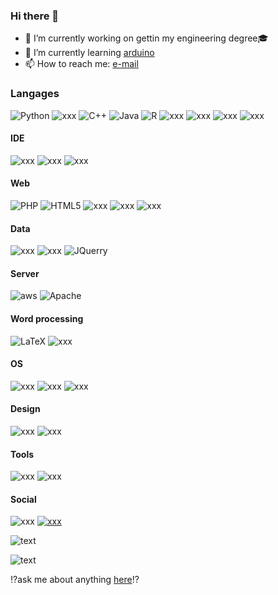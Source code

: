 ### Hi there 👋

- 🔭 I’m currently working on gettin my engineering degree🎓
- 🌱 I’m currently learning [arduino](https://openclassrooms.com/forum/sujet/mooc-arduino)
- 📫 How to reach me: [e-mail](maxence.rogerieux@isen-ouest.yncrea.fr)

<!---
Source : https://dev.to/envoy_/150-badges-for-github-pnk
& https://badgen.net
& https://letchap.github.io/2013/03/01/memo-markdown-en-francais/

Site web :
https://img.shields.io/badge/website-000000?style=for-the-badge&logo=About.me&logoColor=white

GitHub:
https://img.shields.io/badge/GitHub-100000?style=for-the-badge&logo=github&logoColor=white

Linkedin :
https://img.shields.io/badge/LinkedIn-0077B5?style=for-the-badge&logo=linkedin&logoColor=white

Linktree :
https://img.shields.io/badge/linktree-39E09B?style=for-the-badge&logo=linktree&logoColor=white

Stack Overflow :
https://img.shields.io/badge/Stack_Overflow-FE7A16?style=for-the-badge&logo=stack-overflow&logoColor=white

Socials

Twitch :
https://img.shields.io/badge/Twitch-9146FF?style=for-the-badge&logo=twitch&logoColor=white

Youtube :
https://img.shields.io/badge/YouTube-FF0000?style=for-the-badge&logo=youtube&logoColor=white

Instagram :
https://img.shields.io/badge/Instagram-E4405F?style=for-the-badge&logo=instagram&logoColor=white

Spotify :
https://img.shields.io/badge/Spotify-1ED760?&style=for-the-badge&logo=spotify&logoColor=white

LANGUAGES

Google Analytics :
https://img.shields.io/badge/Google%20Analytics-E37400?style=for-the-badge&logo=google%20analytics&logoColor=white

RSS :
https://img.shields.io/badge/RSS-FFA500?style=for-the-badge&logo=rss&logoColor=white

Python :
https://img.shields.io/badge/Python-3776AB?style=for-the-badge&logo=python&logoColor=white

HTML :
https://img.shields.io/badge/HTML-239120?style=for-the-badge&logo=html5&logoColor=white

CSS :
https://img.shields.io/badge/CSS-239120?&style=for-the-badge&logo=css3&logoColor=white

JS :
https://img.shields.io/badge/JavaScript-F7DF1E?style=for-the-badge&logo=javascript&logoColor=black

Node JS :
https://img.shields.io/badge/Node.js-43853D?style=for-the-badge&logo=node.js&logoColor=white

HTML5 :
https://img.shields.io/badge/HTML5-E34F26?style=for-the-badge&logo=html5&logoColor=white

CSS3 :
https://img.shields.io/badge/CSS3-1572B6?style=for-the-badge&logo=css3&logoColor=white

Python :
https://img.shields.io/badge/Python-14354C?style=for-the-badge&logo=python&logoColor=white

C :
https://img.shields.io/badge/C-00599C?style=for-the-badge&logo=c&logoColor=white

C++ :
https://img.shields.io/badge/C%2B%2B-00599C?style=for-the-badge&logo=c%2B%2B&logoColor=white

Java :
https://img.shields.io/badge/Java-ED8B00?style=for-the-badge&logo=openjdk&logoColor=white

Php :
https://img.shields.io/badge/PHP-777BB4?style=for-the-badge&logo=php&logoColor=white

Arduino :
https://img.shields.io/badge/Arduino-00979D?style=for-the-badge&logo=Arduino&logoColor=white

Raspberry Pi :
https://img.shields.io/badge/Raspberry%20Pi-A22846?style=for-the-badge&logo=Raspberry%20Pi&logoColor=white

R :
https://img.shields.io/badge/R-276DC3?style=for-the-badge&logo=r&logoColor=white

Swift :
https://img.shields.io/badge/Swift-FA7343?style=for-the-badge&logo=swift&logoColor=white

Markdown :
https://img.shields.io/badge/Markdown-000000?style=for-the-badge&logo=markdown&logoColor=white

React :
https://img.shields.io/badge/React-20232A?style=for-the-badge&logo=react&logoColor=61DAFB

React native :
https://img.shields.io/badge/React_Native-20232A?style=for-the-badge&logo=react&logoColor=61DAFB

Vue js :
https://img.shields.io/badge/Vue.js-35495E?style=for-the-badge&logo=vue.js&logoColor=4FC08D

Angular :
https://img.shields.io/badge/Angular-DD0031?style=for-the-badge&logo=angular&logoColor=white

Angular.JS :
https://img.shields.io/badge/AngularJS-E23237?style=for-the-badge&logo=angularjs&logoColor=white

Bootstrap :
https://img.shields.io/badge/Bootstrap-563D7C?style=for-the-badge&logo=bootstrap&logoColor=white

JQuery :
https://img.shields.io/badge/jQuery-0769AD?style=for-the-badge&logo=jquery&logoColor=white

MySQL :
https://img.shields.io/badge/MySQL-00000F?style=for-the-badge&logo=mysql&logoColor=white
https://img.shields.io/badge/MySQL-005C84?style=for-the-badge&logo=mysql&logoColor=white

Postgresql :
https://img.shields.io/badge/PostgreSQL-316192?style=for-the-badge&logo=postgresql&logoColor=white
https://img.shields.io/badge/PostgreSQL-316192?style=for-the-badge&logo=postgresql&logoColor=white

Oracle :
https://img.shields.io/badge/Oracle-F80000?style=for-the-badge&logo=Oracle&logoColor=white

Unity :
https://img.shields.io/badge/Unity-100000?style=for-the-badge&logo=unity&logoColor=white

AWS :
https://img.shields.io/badge/Amazon_AWS-232F3E?style=for-the-badge&logo=amazon-aws&logoColor=white
https://img.shields.io/badge/Amazon_AWS-FF9900?style=for-the-badge&logo=amazonaws&logoColor=white

Apache :
![Apache](https://img.shields.io/badge/apache-%23D42029.svg?style=for-the-badge&logo=apache&logoColor=white)

LaTex :
![LaTeX](https://img.shields.io/badge/latex-%23008080.svg?style=for-the-badge&logo=latex&logoColor=white)

MICROSOFT

Excel :
https://img.shields.io/badge/Microsoft_Excel-217346?style=for-the-badge&logo=microsoft-excel&logoColor=white

PWP :
https://img.shields.io/badge/Microsoft_PowerPoint-B7472A?style=for-the-badge&logo=microsoft-powerpoint&logoColor=white

Office :
https://img.shields.io/badge/Microsoft_Office-D83B01?style=for-the-badge&logo=microsoft-office&logoColor=white

Word :
https://img.shields.io/badge/Microsoft_Word-2B579A?style=for-the-badge&logo=microsoft-word&logoColor=white

Microsoft :
https://img.shields.io/badge/Microsoft-666666?style=for-the-badge&logo=microsoft&logoColor=white

Powershell :
https://img.shields.io/badge/Powershell-2CA5E0?style=for-the-badge&logo=powershell&logoColor=white


OS
Debian :
https://img.shields.io/badge/Debian-A81D33?style=for-the-badge&logo=debian&logoColor=white

IOS :
https://img.shields.io/badge/iOS-000000?style=for-the-badge&logo=ios&logoColor=white

Linux :
https://img.shields.io/badge/Linux-FCC624?style=for-the-badge&logo=linux&logoColor=black

Mac OS :
https://img.shields.io/badge/mac%20os-000000?style=for-the-badge&logo=apple&logoColor=white

Windows :
https://img.shields.io/badge/Windows-0078D6?style=for-the-badge&logo=windows&logoColor=white

Design

AI :
https://img.shields.io/badge/Adobe%20Illustrator-FF9A00?style=for-the-badge&logo=adobe%20illustrator&logoColor=white

PS :
https://img.shields.io/badge/Adobe%20Photoshop-31A8FF?style=for-the-badge&logo=Adobe%20Photoshop&logoColor=black

Premiere :
https://img.shields.io/badge/Adobe%20Premiere%20Pro-9999FF?style=for-the-badge&logo=Adobe%20Premiere%20Pro&logoColor=white

Canva :
https://img.shields.io/badge/Canva-%2300C4CC.svg?&style=for-the-badge&logo=Canva&logoColor=white

Figma :
https://img.shields.io/badge/Figma-F24E1E?style=for-the-badge&logo=figma&logoColor=white

Education

Duolingo :
https://img.shields.io/badge/Duolingo-58CC02?style=for-the-badge&logo=Duolingo&logoColor=white

IDE

Android Studio :
https://img.shields.io/badge/Android_Studio-3DDC84?style=for-the-badge&logo=android-studio&logoColor=white

Clion :
https://img.shields.io/badge/CLion-000000?style=for-the-badge&logo=clion&logoColor=white

Colab :
https://img.shields.io/badge/Colab-F9AB00?style=for-the-badge&logo=googlecolab&color=525252

Eclipse :
https://img.shields.io/badge/Eclipse-2C2255?style=for-the-badge&logo=eclipse&logoColor=white

Intellij IDEA :
https://img.shields.io/badge/IntelliJ_IDEA-000000.svg?style=for-the-badge&logo=intellij-idea&logoColor=white

NotePad++ :
https://img.shields.io/badge/Notepad++-90E59A.svg?style=for-the-badge&logo=notepad%2B%2B&logoColor=black

PHP storm :
http://img.shields.io/badge/-PHPStorm-181717?style=for-the-badge&logo=phpstorm&logoColor=white

Pycharm :
https://img.shields.io/badge/PyCharm-000000.svg?&style=for-the-badge&logo=PyCharm&logoColor=white

Rstudio :
https://img.shields.io/badge/RStudio-75AADB?style=for-the-badge&logo=RStudio&logoColor=white

VSCode :
https://img.shields.io/badge/Visual_Studio_Code-0078D4?style=for-the-badge&logo=visual%20studio%20code&logoColor=white

App

Notion :
https://img.shields.io/badge/Notion-000000?style=for-the-badge&logo=notion&logoColor=white

Overleaf :
https://img.shields.io/badge/Overleaf-47A141?style=for-the-badge&logo=Overleaf&logoColor=white

Prezi :
https://img.shields.io/badge/Prezi-3181FF?style=for-the-badge&logo=prezi&logoColor=white

Trello :
https://img.shields.io/badge/Trello-0052CC?style=for-the-badge&logo=trello&logoColor=white

GIT :
https://img.shields.io/badge/GIT-E44C30?style=for-the-badge&logo=git&logoColor=white

Others

build with love : http://ForTheBadge.com/images/badges/built-with-love.svg
ask me anything : https://img.shields.io/badge/Ask%20me-anything-1abc9c.svg
folower : https://img.shields.io/github/followers/{username}.svg?style=social&label=Follow&maxAge=2592000
stats graph : https://github-readme-stats.vercel.app/api?username={username}&theme=blue-green
stats : https://github-readme-stats.vercel.app/api/top-langs/?username={username}&theme=blue-green
stats : https://starchart.cc/{username}/{repo}.svg

watch : https://img.shields.io/github/watchers/{username}/{repo-name}.svg
stars : https://img.shields.io/github/stars/{username}/{repo-name}.svg
fork : https://img.shields.io/github/forks/{username}/{repo-name}.svg
DL : https://img.shields.io/github/downloads/{username}/{repo-name}/total.svg

Pull :
https://img.shields.io/github/issues-pr/{username}/{repo-name}.svg
https://img.shields.io/github/issues-pr-closed/{username}/{repo-name}.svg

Issues :
https://img.shields.io/github/issues/{username}/{repo-name}.svg
https://img.shields.io/github/issues-closed/{username}/{repo-name}.svg


-->
### Langages
![Python](https://img.shields.io/badge/Python-14354C?style=for-the-badge&logo=python&logoColor=white) ![xxx](https://img.shields.io/badge/C-A8B9CC.svg?style=for-the-badge&logo=C&logoColor=black) ![C++](https://img.shields.io/badge/C%2B%2B-00599C?style=for-the-badge&logo=c%2B%2B&logoColor=white) ![Java](https://img.shields.io/badge/Java-ED8B00?style=for-the-badge&logo=openjdk&logoColor=white) ![R](https://img.shields.io/badge/R-276DC3.svg?style=for-the-badge&logo=R&logoColor=white) ![xxx](https://img.shields.io/badge/STMicroelectronics-03234B.svg?style=for-the-badge&logo=STMicroelectronics&logoColor=white) ![xxx](https://img.shields.io/badge/Qt-41CD52.svg?style=for-the-badge&logo=Qt&logoColor=white) ![xxx](https://img.shields.io/badge/Processing%20Foundation-006699.svg?style=for-the-badge&logo=Processing-Foundation&logoColor=white) ![xxx](https://img.shields.io/badge/Debian-A81D33.svg?style=for-the-badge&logo=Debian&logoColor=white)
#### IDE
![xxx](https://img.shields.io/badge/Visual%20Studio%20Code-007ACC.svg?style=for-the-badge&logo=Visual-Studio-Code&logoColor=white) ![xxx](https://img.shields.io/badge/RStudio-75AADB.svg?style=for-the-badge&logo=RStudio&logoColor=white) ![xxx](https://img.shields.io/badge/Google%20Colab-F9AB00.svg?style=for-the-badge&logo=Google-Colab&logoColor=white)
#### Web
![PHP](https://img.shields.io/badge/PHP-777BB4.svg?style=for-the-badge&logo=PHP&logoColor=white) ![HTML5](https://img.shields.io/badge/HTML5-E34F26.svg?style=for-the-badge&logo=HTML5&logoColor=white) ![xxx](https://img.shields.io/badge/CSS3-1572B6.svg?style=for-the-badge&logo=CSS3&logoColor=white) ![xxx](https://img.shields.io/badge/Bootstrap-7952B3.svg?style=for-the-badge&logo=Bootstrap&logoColor=white) ![xxx](https://img.shields.io/badge/JavaScript-F7DF1E.svg?style=for-the-badge&logo=JavaScript&logoColor=black) 
#### Data
![xxx](https://img.shields.io/badge/MySQL-4479A1.svg?style=for-the-badge&logo=MySQL&logoColor=white) ![xxx](https://img.shields.io/badge/PostgreSQL-4169E1.svg?style=for-the-badge&logo=PostgreSQL&logoColor=white) ![JQuerry](https://img.shields.io/badge/jQuery-0769AD?style=for-the-badge&logo=jquery&logoColor=white)
#### Server
![aws](https://img.shields.io/badge/Amazon%20AWS-232F3E.svg?style=for-the-badge&logo=Amazon-AWS&logoColor=white) ![Apache](https://img.shields.io/badge/Apache-D22128.svg?style=for-the-badge&logo=Apache&logoColor=white)
#### Word processing
![LaTeX](https://img.shields.io/badge/latex-%23008080.svg?style=for-the-badge&logo=latex&logoColor=white) ![xxx](https://img.shields.io/badge/Markdown-000000.svg?style=for-the-badge&logo=Markdown&logoColor=white)
#### OS
![xxx](https://img.shields.io/badge/Linux-FCC624.svg?style=for-the-badge&logo=Linux&logoColor=black) ![xxx](https://img.shields.io/badge/Windows-0078D4.svg?style=for-the-badge&logo=Windows&logoColor=white) ![xxx](https://img.shields.io/badge/Android-3DDC84.svg?style=for-the-badge&logo=Android&logoColor=white)

#### Design
![xxx](https://img.shields.io/badge/Figma-F24E1E.svg?style=for-the-badge&logo=Figma&logoColor=white) ![xxx](https://img.shields.io/badge/Adobe%20Illustrator-FF9A00.svg?style=for-the-badge&logo=Adobe-Illustrator&logoColor=white)
#### Tools
![xxx](https://img.shields.io/badge/Git-F05032.svg?style=for-the-badge&logo=Git&logoColor=white) ![xxx](https://img.shields.io/badge/Trello-0052CC.svg?style=for-the-badge&logo=Trello&logoColor=white)
#### Social
![xxx](https://img.shields.io/badge/GitHub-181717.svg?style=for-the-badge&logo=GitHub&logoColor=white) [![xxx](https://img.shields.io/badge/LinkedIn-0A66C2.svg?style=for-the-badge&logo=LinkedIn&logoColor=white)](https://www.linkedin.com/in/maxence-rogerieux-2b2110241)

<!---
Good themes :
gruvbox_light
vue
buefy
great-gatsby
slateorange
ambient_gradient
-->

![text](https://github-readme-stats.vercel.app/api?username=MaxenceRogerieux&theme=gruvbox_light "stats")

![text](https://github-readme-stats.vercel.app/api/top-langs/?username=MaxenceRogerieux&layout=compact&theme=gruvbox_light)

<!---
![text](https://github-readme-stats.vercel.app/api?username=MaxenceRogerieux&theme=vue "stats")
![text](https://github-readme-stats.vercel.app/api?username=MaxenceRogerieux&theme=buefy "stats")
![text](https://github-readme-stats.vercel.app/api?username=MaxenceRogerieux&theme=slateorange "stats")
![text](https://github-readme-stats.vercel.app/api?username=MaxenceRogerieux&theme=ambient_gradient "stats")
![text](https://github-readme-stats.vercel.app/api?username=MaxenceRogerieux&theme=great-gatsby "stats")
![text](https://github-readme-stats.vercel.app/api/top-langs/?username=MaxenceRogerieux&theme=great-gatsby "stats")
-->

⁉️ask me about anything [here](https://github.com/MaxenceRogerieux/MaxenceRogerieux/issues "Report an issue")⁉️
